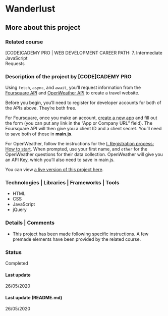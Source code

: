 # Wanderlust

## More about this project

### Related course
[CODE]CADEMY PRO | WEB DEVELOPMENT CAREER PATH: 7. Intermediate JavaScript  
Requests

### Description of the project by [CODE]CADEMY PRO
Using `fetch`, `async`, and `await`, you’ll request information from the [Foursquare API](https://developer.foursquare.com/) and [OpenWeather API](https://openweathermap.org/current) to create a travel website.  

Before you begin, you’ll need to register for developer accounts for both of the APIs above. They’re both free.  

For Foursquare, once you make an account, [create a new app](https://foursquare.com/developers/register) and fill out the form (you can put any link in the “App or Company URL” field). The Foursquare API will then give you a client ID and a client secret. You’ll need to save both of those in **main.js**.  

For OpenWeather, follow the instructions for the [I. Registration process: How to start](https://openweathermap.org/guide/#how). When prompted, use your first name, and `other` for the OpenWeather questions for their data collection. OpenWeather will give you an API Key, which you’ll also need to save in main.js.  

You can view [a live version of this project here](https://s3.amazonaws.com/codecademy-content/courses/intermediate-javascript-requests/wanderlust/wanderlust-v3/index.html).

### Technologies | Libraries | Frameworks | Tools  
- HTML  
- CSS  
- JavaScript  
- jQuery

### Details | Comments
- This project has been made following specific instructions. A few premade elements have been provided by the related course.

### Status
Completed 

#### Last update
26/05/2020

#### Last update (README.md)
26/05/2020